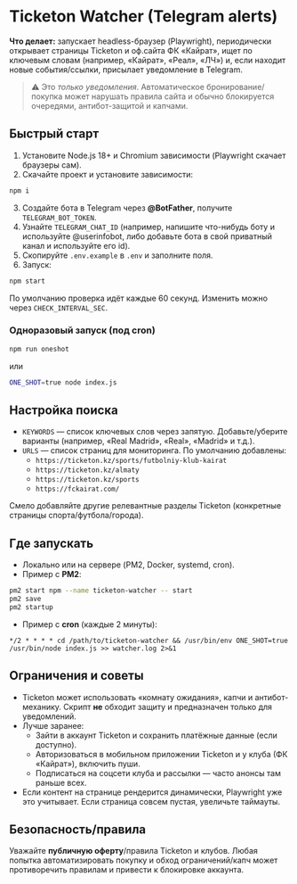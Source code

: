# Ticketon Watcher (Telegram alerts)

**Что делает:** запускает headless-браузер (Playwright), периодически открывает страницы Ticketon и оф.сайта ФК «Кайрат», ищет по ключевым словам (например, «Кайрат», «Реал», «ЛЧ») и, если находит новые события/ссылки, присылает уведомление в Telegram.

> ⚠️ Это *только уведомления*. Автоматическое бронирование/покупка может нарушать правила сайта и обычно блокируется очередями, антибот-защитой и капчами.

## Быстрый старт

1) Установите Node.js 18+ и Chromium зависимости (Playwright скачает браузеры сам).
2) Скачайте проект и установите зависимости:
```bash
npm i
```
3) Создайте бота в Telegram через **@BotFather**, получите `TELEGRAM_BOT_TOKEN`.
4) Узнайте `TELEGRAM_CHAT_ID` (например, напишите что-нибудь боту и используйте @userinfobot, либо добавьте бота в свой приватный канал и используйте его id).
5) Скопируйте `.env.example` в `.env` и заполните поля.
6) Запуск:
```bash
npm start
```
По умолчанию проверка идёт каждые 60 секунд. Изменить можно через `CHECK_INTERVAL_SEC`.

### Одноразовый запуск (под cron)
```bash
npm run oneshot
```
или
```bash
ONE_SHOT=true node index.js
```

## Настройка поиска

- `KEYWORDS` — список ключевых слов через запятую. Добавьте/уберите варианты (например, «Real Madrid», «Real», «Madrid» и т.д.).
- `URLS` — список страниц для мониторинга. По умолчанию добавлены:
  - `https://ticketon.kz/sports/futbolniy-klub-kairat`
  - `https://ticketon.kz/almaty`
  - `https://ticketon.kz/sports`
  - `https://fckairat.com/`

Смело добавляйте другие релевантные разделы Ticketon (конкретные страницы спорта/футбола/города).

## Где запускать

- Локально или на сервере (PM2, Docker, systemd, cron).
- Пример с **PM2**:
```bash
pm2 start npm --name ticketon-watcher -- start
pm2 save
pm2 startup
```
- Пример с **cron** (каждые 2 минуты):
```cron
*/2 * * * * cd /path/to/ticketon-watcher && /usr/bin/env ONE_SHOT=true /usr/bin/node index.js >> watcher.log 2>&1
```

## Ограничения и советы

- Ticketon может использовать «комнату ожидания», капчи и антибот-механику. Скрипт **не** обходит защиту и предназначен только для уведомлений.
- Лучше заранее:
  - Зайти в аккаунт Ticketon и сохранить платёжные данные (если доступно).
  - Авторизоваться в мобильном приложении Ticketon и у клуба (ФК «Кайрат»), включить пуши.
  - Подписаться на соцсети клуба и рассылки — часто анонсы там раньше всех.
- Если контент на странице рендерится динамически, Playwright уже это учитывает. Если страница совсем пустая, увеличьте таймауты.

## Безопасность/правила

Уважайте **публичную оферту**/правила Ticketon и клубов. Любая попытка автоматизировать покупку и обход ограничений/капч может противоречить правилам и привести к блокировке аккаунта.

